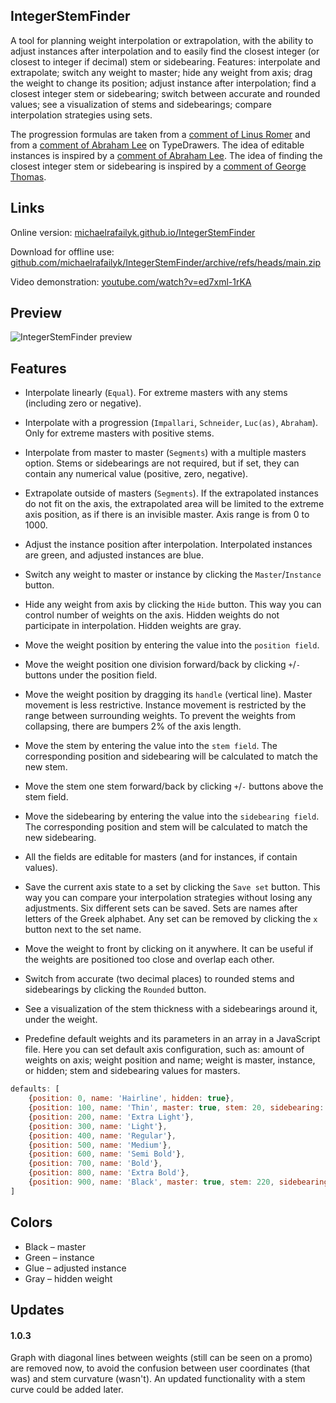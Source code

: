 ## IntegerStemFinder

A tool for planning weight interpolation or extrapolation, with the ability to adjust instances after interpolation and to easily find the closest integer (or closest to integer if decimal) stem or sidebearing. Features: interpolate and extrapolate; switch any weight to master; hide any weight from axis; drag the weight to change its position; adjust instance after interpolation; find a closest integer stem or sidebearing; switch between accurate and rounded values; see a visualization of stems and sidebearings; compare interpolation strategies using sets.

The progression formulas are taken from a [comment of Linus Romer](https://typedrawers.com/discussion/comment/34545/#Comment_34545) and from a [comment of Abraham Lee](https://typedrawers.com/discussion/comment/26280/#Comment_26280) on TypeDrawers. The idea of editable instances is inspired by a [comment of Abraham Lee](https://typedrawers.com/discussion/comment/43398/#Comment_43398). The idea of finding the closest integer stem or sidebearing is inspired by a [comment of George Thomas](https://typedrawers.com/discussion/comment/2754/#Comment_2754).

## Links

Online version: [michaelrafailyk.github.io/IntegerStemFinder](https://michaelrafailyk.github.io/IntegerStemFinder/)

Download for offline use: [github.com/michaelrafailyk/IntegerStemFinder/archive/refs/heads/main.zip](https://github.com/michaelrafailyk/IntegerStemFinder/archive/refs/heads/main.zip)

Video demonstration: [youtube.com/watch?v=ed7xml-1rKA](https://www.youtube.com/watch?v=ed7xml-1rKA)

## Preview

![IntegerStemFinder preview](https://repository-images.githubusercontent.com/934969198/3612982b-854b-4ab1-a933-35c2a4a906f2)

## Features

- Interpolate linearly (`Equal`). For extreme masters with any stems (including zero or negative).
- Interpolate with a progression (`Impallari`, `Schneider`, `Luc(as)`, `Abraham`). Only for extreme masters with positive stems.
- Interpolate from master to master (`Segments`) with a multiple masters option. Stems or sidebearings are not required, but if set, they can contain any numerical value (positive, zero, negative).
- Extrapolate outside of masters (`Segments`). If the extrapolated instances do not fit on the axis, the extrapolated area will be limited to the extreme axis position, as if there is an invisible master. Axis range is from 0 to 1000.

- Adjust the instance position after interpolation. Interpolated instances are green, and adjusted instances are blue.
- Switch any weight to master or instance by clicking the `Master`/`Instance` button.
- Hide any weight from axis by clicking the `Hide` button. This way you can control number of weights on the axis. Hidden weights do not participate in interpolation. Hidden weights are gray.

- Move the weight position by entering the value into the `position field`.
- Move the weight position one division forward/back by clicking `+`/`-` buttons under the position field.
- Move the weight position by dragging its `handle` (vertical line). Master movement is less restrictive. Instance movement is restricted by the range between surrounding weights. To prevent the weights from collapsing, there are bumpers 2% of the axis length.
- Move the stem by entering the value into the `stem field`. The corresponding position and sidebearing will be calculated to match the new stem.
- Move the stem one stem forward/back by clicking `+`/`-` buttons above the stem field.
- Move the sidebearing by entering the value into the `sidebearing field`. The corresponding position and stem will be calculated to match the new sidebearing.
- All the fields are editable for masters (and for instances, if contain values).

- Save the current axis state to a set by clicking the `Save set` button. This way you can compare your interpolation strategies without losing any adjustments. Six different sets can be saved. Sets are names after letters of the Greek alphabet. Any set can be removed by clicking the `x` button next to the set name.

- Move the weight to front by clicking on it anywhere. It can be useful if the weights are positioned too close and overlap each other.
- Switch from accurate (two decimal places) to rounded stems and sidebearings by clicking the `Rounded` button.
- See a visualization of the stem thickness with a sidebearings around it, under the weight.
- Predefine default weights and its parameters in an array in a JavaScript file. Here you can set default axis configuration, such as: amount of weights on axis; weight position and name; weight is master, instance, or hidden; stem and sidebearing values for masters.

``` js
defaults: [
	{position: 0, name: 'Hairline', hidden: true},
	{position: 100, name: 'Thin', master: true, stem: 20, sidebearing: 82},
	{position: 200, name: 'Extra Light'},
	{position: 300, name: 'Light'},
	{position: 400, name: 'Regular'},
	{position: 500, name: 'Medium'},
	{position: 600, name: 'Semi Bold'},
	{position: 700, name: 'Bold'},
	{position: 800, name: 'Extra Bold'},
	{position: 900, name: 'Black', master: true, stem: 220, sidebearing: 50}
]
```

## Colors

- Black – master
- Green – instance
- Glue – adjusted instance
- Gray – hidden weight

## Updates

#### 1.0.3

Graph with diagonal lines between weights (still can be seen on a promo) are removed now, to avoid the confusion between user coordinates (that was) and stem curvature (wasn't). An updated functionality with a stem curve could be added later.